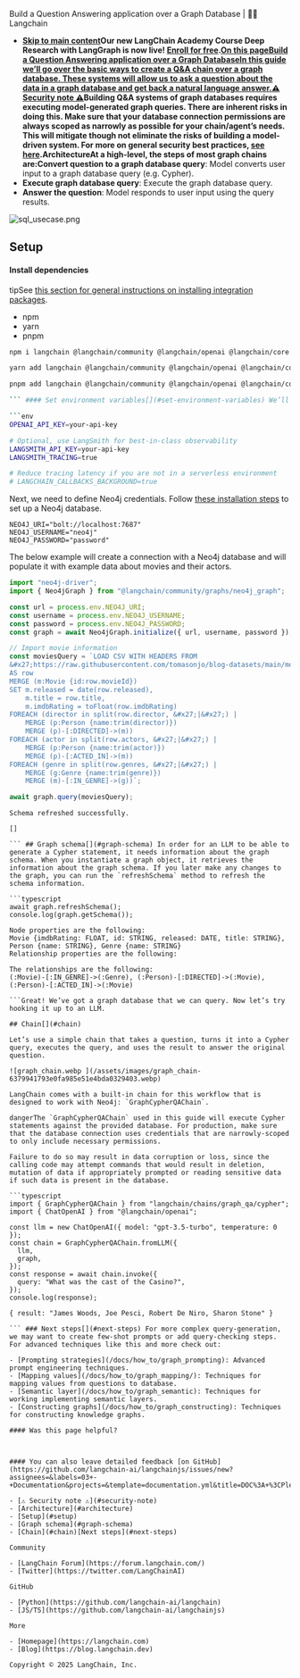 Build a Question Answering application over a Graph Database | 🦜️🔗 Langchain
- **[Skip to main content](#__docusaurus_skipToContent_fallback)Our new LangChain Academy Course Deep Research with LangGraph is now live! [Enroll for free](https://academy.langchain.com/courses/deep-research-with-langgraph/?utm_medium=internal&utm_source=docs&utm_campaign=q3-2025_deep-research-course_co).[On this pageBuild a Question Answering application over a Graph DatabaseIn this guide we’ll go over the basic ways to create a Q&A chain over a graph database. These systems will allow us to ask a question about the data in a graph database and get back a natural language answer.⚠️ Security note ⚠️​](#security-note)Building Q&A systems of graph databases requires executing model-generated graph queries. There are inherent risks in doing this. Make sure that your database connection permissions are always scoped as narrowly as possible for your chain/agent’s needs. This will mitigate though not eliminate the risks of building a model-driven system. For more on general security best practices, [see here](/docs/security).Architecture[​](#architecture)At a high-level, the steps of most graph chains are:Convert question to a graph database query**: Model converts user input to a graph database query (e.g. Cypher).
- **Execute graph database query**: Execute the graph database query.
- **Answer the question**: Model responds to user input using the query results.

![sql_usecase.png ](/assets/images/graph_usecase-34d891523e6284bb6230b38c5f8392e5.png)

## Setup[​](#setup)

#### Install dependencies[​](#install-dependencies)

tipSee [this section for general instructions on installing integration packages](/docs/how_to/installation#installing-integration-packages).

- npm
- yarn
- pnpm

```bash
npm i langchain @langchain/community @langchain/openai @langchain/core neo4j-driver

```

```bash
yarn add langchain @langchain/community @langchain/openai @langchain/core neo4j-driver

```

```bash
pnpm add langchain @langchain/community @langchain/openai @langchain/core neo4j-driver

``` #### Set environment variables[​](#set-environment-variables) We’ll use OpenAI in this example:

```env
OPENAI_API_KEY=your-api-key

# Optional, use LangSmith for best-in-class observability
LANGSMITH_API_KEY=your-api-key
LANGSMITH_TRACING=true

# Reduce tracing latency if you are not in a serverless environment
# LANGCHAIN_CALLBACKS_BACKGROUND=true

```

Next, we need to define Neo4j credentials. Follow [these installation steps](https://neo4j.com/docs/operations-manual/current/installation/) to set up a Neo4j database.

```env
NEO4J_URI="bolt://localhost:7687"
NEO4J_USERNAME="neo4j"
NEO4J_PASSWORD="password"

```

The below example will create a connection with a Neo4j database and will populate it with example data about movies and their actors.

```typescript
import "neo4j-driver";
import { Neo4jGraph } from "@langchain/community/graphs/neo4j_graph";

const url = process.env.NEO4J_URI;
const username = process.env.NEO4J_USERNAME;
const password = process.env.NEO4J_PASSWORD;
const graph = await Neo4jGraph.initialize({ url, username, password });

// Import movie information
const moviesQuery = `LOAD CSV WITH HEADERS FROM
&#x27;https://raw.githubusercontent.com/tomasonjo/blog-datasets/main/movies/movies_small.csv&#x27;
AS row
MERGE (m:Movie {id:row.movieId})
SET m.released = date(row.released),
    m.title = row.title,
    m.imdbRating = toFloat(row.imdbRating)
FOREACH (director in split(row.director, &#x27;|&#x27;) |
    MERGE (p:Person {name:trim(director)})
    MERGE (p)-[:DIRECTED]->(m))
FOREACH (actor in split(row.actors, &#x27;|&#x27;) |
    MERGE (p:Person {name:trim(actor)})
    MERGE (p)-[:ACTED_IN]->(m))
FOREACH (genre in split(row.genres, &#x27;|&#x27;) |
    MERGE (g:Genre {name:trim(genre)})
    MERGE (m)-[:IN_GENRE]->(g))`;

await graph.query(moviesQuery);

```

```text
Schema refreshed successfully.

```

```text
[]

``` ## Graph schema[​](#graph-schema) In order for an LLM to be able to generate a Cypher statement, it needs information about the graph schema. When you instantiate a graph object, it retrieves the information about the graph schema. If you later make any changes to the graph, you can run the `refreshSchema` method to refresh the schema information.

```typescript
await graph.refreshSchema();
console.log(graph.getSchema());

```

```text
Node properties are the following:
Movie {imdbRating: FLOAT, id: STRING, released: DATE, title: STRING}, Person {name: STRING}, Genre {name: STRING}
Relationship properties are the following:

The relationships are the following:
(:Movie)-[:IN_GENRE]->(:Genre), (:Person)-[:DIRECTED]->(:Movie), (:Person)-[:ACTED_IN]->(:Movie)

```Great! We’ve got a graph database that we can query. Now let’s try hooking it up to an LLM.

## Chain[​](#chain)

Let’s use a simple chain that takes a question, turns it into a Cypher query, executes the query, and uses the result to answer the original question.

![graph_chain.webp ](/assets/images/graph_chain-6379941793e0fa985e51e4bda0329403.webp)

LangChain comes with a built-in chain for this workflow that is designed to work with Neo4j: `GraphCypherQAChain`.

dangerThe `GraphCypherQAChain` used in this guide will execute Cypher statements against the provided database. For production, make sure that the database connection uses credentials that are narrowly-scoped to only include necessary permissions.

Failure to do so may result in data corruption or loss, since the calling code may attempt commands that would result in deletion, mutation of data if appropriately prompted or reading sensitive data if such data is present in the database.

```typescript
import { GraphCypherQAChain } from "langchain/chains/graph_qa/cypher";
import { ChatOpenAI } from "@langchain/openai";

const llm = new ChatOpenAI({ model: "gpt-3.5-turbo", temperature: 0 });
const chain = GraphCypherQAChain.fromLLM({
  llm,
  graph,
});
const response = await chain.invoke({
  query: "What was the cast of the Casino?",
});
console.log(response);

```

```text
{ result: "James Woods, Joe Pesci, Robert De Niro, Sharon Stone" }

``` ### Next steps[​](#next-steps) For more complex query-generation, we may want to create few-shot prompts or add query-checking steps. For advanced techniques like this and more check out:

- [Prompting strategies](/docs/how_to/graph_prompting): Advanced prompt engineering techniques.
- [Mapping values](/docs/how_to/graph_mapping/): Techniques for mapping values from questions to database.
- [Semantic layer](/docs/how_to/graph_semantic): Techniques for working implementing semantic layers.
- [Constructing graphs](/docs/how_to/graph_constructing): Techniques for constructing knowledge graphs.

#### Was this page helpful?



#### You can also leave detailed feedback [on GitHub](https://github.com/langchain-ai/langchainjs/issues/new?assignees=&labels=03+-+Documentation&projects=&template=documentation.yml&title=DOC%3A+%3CPlease+write+a+comprehensive+title+after+the+%27DOC%3A+%27+prefix%3E).

- [⚠️ Security note ⚠️](#security-note)
- [Architecture](#architecture)
- [Setup](#setup)
- [Graph schema](#graph-schema)
- [Chain](#chain)[Next steps](#next-steps)

Community

- [LangChain Forum](https://forum.langchain.com/)
- [Twitter](https://twitter.com/LangChainAI)

GitHub

- [Python](https://github.com/langchain-ai/langchain)
- [JS/TS](https://github.com/langchain-ai/langchainjs)

More

- [Homepage](https://langchain.com)
- [Blog](https://blog.langchain.dev)

Copyright © 2025 LangChain, Inc.